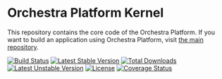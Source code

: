 Orchestra Platform Kernel
==============

This repository contains the core code of the Orchestra Platform. If you want to build an application using Orchestra Platform, visit [the main repository](https://github.com/orchestral/platform).

[![Build Status](https://travis-ci.org/orchestral/kernel.svg?branch=3.8)](https://travis-ci.org/orchestral/kernel)
[![Latest Stable Version](https://poser.pugx.org/orchestra/kernel/version)](https://packagist.org/packages/orchestra/kernel)
[![Total Downloads](https://poser.pugx.org/orchestra/kernel/downloads)](https://packagist.org/packages/orchestra/kernel)
[![Latest Unstable Version](https://poser.pugx.org/orchestra/kernel/v/unstable)](//packagist.org/packages/orchestra/kernel)
[![License](https://poser.pugx.org/orchestra/kernel/license)](https://packagist.org/packages/orchestra/kernel)
[![Coverage Status](https://coveralls.io/repos/github/orchestral/kernel/badge.svg?branch=master)](https://coveralls.io/github/orchestral/kernel?branch=master)
